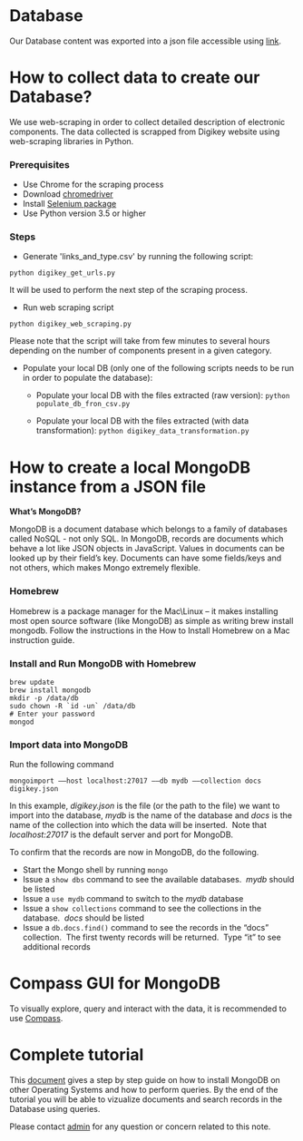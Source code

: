 # Database

Our Database content was exported into a json file accessible using [link](https://umich.box.com/s/gmybk8xu1htec9w3z4vse86vtotws22r).



# How to collect data to create our Database?
We use web-scraping in order to collect detailed description of electronic components.
The data collected is scrapped from Digikey website using web-scraping libraries in Python.

### Prerequisites
- Use Chrome for the scraping process
- Download [chromedriver](https://chromedriver.chromium.org/downloads)
- Install [Selenium package](https://selenium-python.readthedocs.io/installation.html)
- Use Python version 3.5 or higher

### Steps

 - Generate 'links_and_type.csv' by running the following script:
```
python digikey_get_urls.py
```

It will be used to perform the next step of the scraping process.

 - Run web scraping script

```
python digikey_web_scraping.py
```
Please note that the script will take from few minutes to several hours depending on the number of components present in a given category.

 - Populate your local DB (only one of the following scripts needs to be run in order to populate the database):
    - Populate your local DB with the files extracted (raw version):  `python populate_db_fron_csv.py`

    - Populate your local DB with the files extracted (with data transformation): `python digikey_data_transformation.py`

# How to create a local MongoDB instance from a JSON file
**What’s MongoDB?**

MongoDB is a document database which belongs to a family of databases called NoSQL - not only SQL. In MongoDB, records are documents which behave a lot like JSON objects in JavaScript. Values in documents can be looked up by their field’s key. Documents can have some fields/keys and not others, which makes Mongo extremely flexible.


### Homebrew

Homebrew is a package manager for the Mac\Linux – it makes installing most open source software (like MongoDB) as simple as writing brew install mongodb.
Follow the instructions in the How to Install Homebrew on a Mac instruction guide.


### Install and Run MongoDB with Homebrew
```
brew update
brew install mongodb
mkdir -p /data/db
sudo chown -R `id -un` /data/db
# Enter your password
mongod
```
### Import data into MongoDB

Run the following command
```
mongoimport ––host localhost:27017 ––db mydb ––collection docs digikey.json
```

In this example, *digikey.json* is the file (or the path to the file) we want to import into the database, *mydb* is the name of the database and *docs* is the name of the collection into which the data will be inserted.  
Note that *localhost:27017* is the default server and port for MongoDB.


To confirm that the records are now in MongoDB, do the following.

 - Start the Mongo shell by running `mongo`
 - Issue a `show dbs` command to see the available databases.  *mydb* should be listed
 - Issue a `use mydb` command to switch to the *mydb* database
 - Issue a `show collections` command to see the collections in the database.  *docs* should be listed
 - Issue a `db.docs.find()` command to see the records in the “docs” collection.  The first twenty records will be returned.  Type “it” to see additional records


# Compass GUI for MongoDB

To visually explore, query and interact with the data, it is recommended to use [Compass](https://www.mongodb.com/download-center/compass).

# Complete tutorial

This [document](https://umich.box.com/s/7xiozn2tr6e8doikobfntrp7hrykfkjn) gives a step by step guide on how to install MongoDB on other Operating Systems and how to perform queries. By the end of the tutorial you will be able to vizualize documents and search records in the Database using queries.

Please contact [admin](zinebbe@umich.edu) for any question or concern related to this note.
